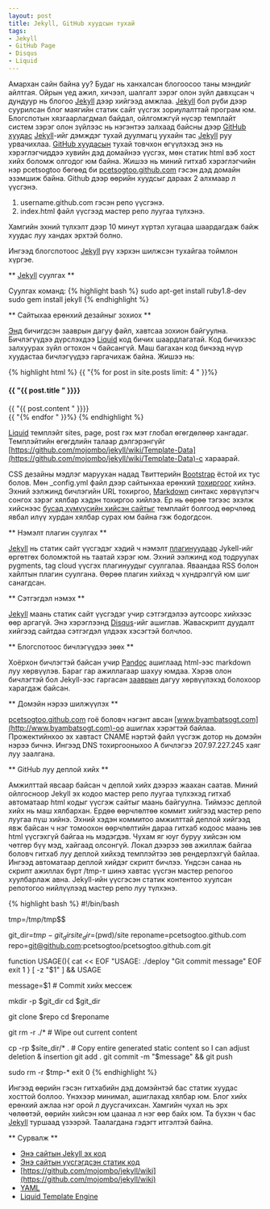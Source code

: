 ```yaml
---
layout: post
title: Jekyll, GitHub хуудсын тухай 
tags:
- Jekyll
- GitHub Page
- Disqus
- Liquid
---
```



Амархан сайн байна уу? Будаг нь ханхалсан блогоосоо таны мэндийг айлтгая. Ойрын үед ажил, хичээл, шалгалт зэрэг олон зүйл давхцсан ч 
дундуур нь блогоо [Jekyll][1] дээр хийгээд амжлаа. [Jekyll][1] бол рүби дээр суурилсан блог маягийн статик сайт үүсгэх зориулалттай 
програм юм. Блогспотын хязгаарлагдмал байдал, ойлгомжгүй нүсэр темплайт систем зэрэг олон зүйлээс нь нэгэнтээ залхаад байсны дээр 
[GitHub хуудас][2] [Jekyll][1]-ийг дэмждэг тухай дуулмагц уухайн тас [Jekyll][1] руу урвачихлаа. [GitHub хуудасын][2] тухай товчхон 
өгүүлэхэд энэ нь хэрэглэгчиддээ хувийн дэд домайнээ үүсгэх, мөн статик html вэб хост хийх боломж олгодог юм байна. Жишээ нь миний 
гитхаб хэрэглэгчийн нэр pcetsogtoo бөгөөд би [pcetsogtoo.github.com](http://pcetsogtoo.github.com) гэсэн дэд домайн эзэмшиж байна. 
Github дээр өөрийн хуудсыг дараах 2 алхмаар л үүсгэнэ. 

1. username.github.com гэсэн репо үүсгэнэ.
2. index.html файл үүсгээд мастер репо луугаа түлхэнэ.

Хамгийн эхний түлхэлт дээр 10 минут хүртэл хугацаа шаардагдаж байж хуудас луу хандах эрхтэй болно. 

Ингээд блогспотоос [Jekyll][1] рүү хэрхэн шилжсэн тухайгаа тоймлон хүргэе.


** [Jekyll][1] суулгах **

Суулгах команд:
{% highlight bash %}
sudo apt-get install ruby1.8-dev
sudo gem install jekyll
{% endhighlight %}

** Сайтыхаа ерөнхий дезайныг зохиох ** 


[Энд][3] бичигдсэн зааврын дагуу файл, хавтсаа зохион байгуулна. Бичлэгүүдээ дүрслэхдээ [Liquid][11] код бичих шаардлагатай. 
Код бичихээс залхуурах зүйл огтохон ч байсангүй. Маш багахан код бичээд нүүр хуудастаа бичлэгүүдээ гаргачихаж байна.  Жишээ нь:

{% highlight html %}
  {{ "{% for post in site.posts limit: 4 " }}%} 
    <div class="post">
      <h4 class="post-title">
        {{ "{{ post.title " }}}}
      </h4>
      <div class="post-content"> 
        {{ "{{ post.content " }}}}
      </div>
    </div>
  {{ "{% endfor " }}%} 
{% endhighlight %}

[Liquid][11] темплэйт sites, page, post гэх мэт глобал өгөгдөлөөр хангадаг. Темплэйтийн өгөгдлийн талаар дэлгэрэнгүйг
[https://github.com/mojombo/jekyll/wiki/Template-Data](https://github.com/mojombo/jekyll/wiki/Template-Data)-с хараарай.

CSS дезайны мэдлэг маруухан надад Твиттерийн [Bootstrap][4] ёстой их тус болов.  Мөн _config.yml файл дээр сайтынхаа 
ерөнхий [тохиргоог][8] хийнэ. Эхний ээлжинд бичлэгийн URL тохиргоо, [Markdown][5] синтакс хөрвүүлэгч сонгох зэрэг хялбар хэдэн тохиргоо хийлээ.
Ер нь өөрөө тэгээс эхэлж хийснээс [бусад хүмүүсийн хийсэн сайтыг](https://github.com/mojombo/jekyll/wiki/Sites)
темплайт болгоод өөрчлөөд явбал илүү хурдан хялбар сурах юм байна гэж бодогдсон.



** Нэмэлт плагин суулгах **


[Jekyll][1] нь статик сайт үүсгэдэг хэдий ч нэмэлт [плагинуудаар][9] Jykell-ийг өргөтгөх боломжтой нь таатай хэрэг юм. 
Эхний ээлжинд код тодруулах pygments, tag cloud үүсгэх плагинуудыг суулгалаа. Яваандаа RSS болон хайлтын плагин суулгана. 
Өөрөө плагин хийхэд ч хүндрэлгүй юм шиг санагдсан.

 
** Сэтгэгдэл нэмэх ** 


[Jekyll][1] маань статик сайт үүсгэдэг учир сэтгэгдэлээ аутсоорс хийхээс өөр аргагүй. Энэ хэрэглээнд [Disqus][6]-ийг ашиглав. 
Жаваскрипт дуудалт хийгээд сайтдаа сэтгэгдэл үлдээх хэсэгтэй болчлоо.


** Блогспотоос бичлэгүүдээ зөөх **

Хоёрхон бичлэгтэй байсан учир [Pandoc](http://johnmacfarlane.net/pandoc/try) ашиглаад html-ээс markdown луу хөрвүүлэв.
Бараг гар ажиллагаар шахуу юмдаа. Хэрэв олон бичлэгтэй бол Jekyll-ээс гаргасан [зааврын](https://github.com/mojombo/jekyll/wiki/blog-migrations)
дагуу хөрвүүлэхэд болохоор харагдаж байсан.


** Домэйн нэрээ шилжүүлэх **

[pcetsogtoo.github.com](http://pcetsogtoo.github.com) гоё боловч нэгэнт авсан [www.byambatsogt.com](http://www.byambatsogt.com)-оо ашиглах хэрэгтэй байлаа. 
Прожектийнхоо эх хавтаст CNAME нэртэй файл үүсгэж дотор нь домэйн нэрээ бичнэ. Ингээд DNS тохиргооныхоо A бичлэгээ 207.97.227.245 хаяг луу заалгана.



** GitHub луу деплой хийх **


Амжилттай явсаар байсан ч деплой хийх дээрээ жаахан саатав. Миний ойлгосноор Jekyll эх кодоо мастер репо луугаа түлхэхэд
гитхаб автоматаар html кодыг үүсгэж сайтыг маань байгуулна. Тиймээс деплой хийх нь маш хялбархан. Ердөө өөрчлөлтөө 
коммит хийгээд мастер репо луугаа пүш хийнэ. Эхний хэдэн коммитоо амжилттай деплой 
хийгээд явж байсан ч нэг томоохон өөрчлөлтийн дараа гитхаб кодоос маань зөв html үүсгэхгүй байгаа нь мэдэгдэв. 
Чухам яг юуг буруу хийсэн юм чөтгөр бүү мэд, хайгаад олсонгүй. Локал дээрээ зөв ажиллаж байгаа боловч гитхаб луу деплой хийхэд
темплэйтээ зөв рендерлэхгүй байлаа. Ингээд автоматаар деплой хийдэг скрипт бичлээ. Үндсэн санаа нь скрипт ажиллах бүрт /tmp-т шинэ хавтас 
үүсгэн мастер репогоо хуулбарлаж авна. Jekyll-ийн үүсгэсэн статик контентоо хуулсан репотогоо нийлүүлээд мастер репо луу түлхэнэ. 

{% highlight bash %}
#!/bin/bash

tmp=/tmp/tmp$$

git_dir=$tmp-git_dir
site_dir=$(pwd)/site
reponame=pcetsogtoo.github.com
repo=git@github.com:pcetsogtoo/pcetsogtoo.github.com.git

function USAGE(){
cat << EOF
"USAGE: ./deploy "Git commit message"
EOF
exit 1
}
[ -z "$1" ] && USAGE 

message=$1 # Commit хийх мессеж

mkdir -p $git_dir
cd $git_dir

git clone $repo
cd $reponame

git rm -r ./* # Wipe out current content

cp -rp $site_dir/* . # Copy entire generated static content so I can adjust deletion & insertion
git add .
git commit -m "$message" &&  git push

sudo rm -r $tmp-*
exit 0
{% endhighlight %}


Ингээд өөрийн гэсэн гитхабийн дэд домэйнтэй бас статик хуудас хосттой боллоо. Үнэхээр минимал, ашиглахад хялбар юм. Блог хийх ерөнхий 
ажлаа нэг орой л дуусгачихсан. Хамгийн чухал нь эрх чөлөөтэй, өөрийн хийсэн юм цаанаа л нэг өөр байх юм. Та бүхэн ч бас [Jekyll][1] 
туршаад үзээрэй. Таалагдана гэдэгт итгэлтэй байна. 


** Сурвалж **


*  [Энэ сайтын Jekyll эх код](https://github.com/pcetsogtoo/source-for-pcetsogtoo.github.com)
*  [Энэ сайтын үүсгэгдсэн статик код](https://github.com/pcetsogtoo/pcetsogtoo.github.com)
*  [https://github.com/mojombo/jekyll/wiki](https://github.com/mojombo/jekyll/wiki)
*  [YAML](https://github.com/mojombo/jekyll/wiki/yaml-front-matter)
*  [Liquid Template Engine](http://www.liquidmarkup.org/)


  [1]: https://github.com/mojombo/jekyll
  [2]: http://pages.github.com
  [3]: https://github.com/mojombo/jekyll/wiki/Usage
  [4]: http://twitter.github.com/bootstrap
  [5]: http://daringfireball.net/projects/markdown
  [6]: http://disqus.com
  [7]: https://github.com/blog/315-cname-support-for-github-pages 
  [8]: https://github.com/mojombo/jekyll/wiki/Configuration
  [9]: https://github.com/mojombo/jekyll/wiki/Plugins
  [11]: https://github.com/shopify/liquid/wiki/liquid-for-designers


